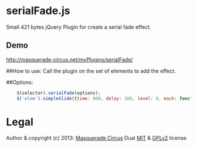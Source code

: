 serialFade.js
=================

Small 421 bytes jQuery Plugin for create a serial fade effect.

## Demo
http://masquerade-circus.net/myPlugins/serialFade/

##How to use:
Call the plugin on the set of elements to add the effect. 
				
##Options:
```javascript
	$(selector).serialFade(options);
	$('elem').simpleSlide({time: 900, delay: 300, level: 0, each: function, end: function});
```

# Legal
Author & copyright (c) 2013: [Masquerade Circus](http://masquerade-circus.net)
Dual [MIT](http://opensource.org/licenses/MIT) & [GPLv2](http://opensource.org/licenses/GPL-2.0) license
